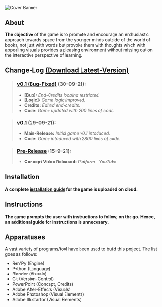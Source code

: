 <img align="center" src="https://github.com/LiT-BRo/TheSpaceAmongUs/blob/main/Misc/TSAU%20Cover%20Banner.gif?raw=true" alt="Cover Banner"/>

## About 
**The objective** of the game is to promote and encourage an enthusiastic approach towards space from the younger minds outside of the world of books, not just with words but provoke them with thoughts which with appealing visuals provides a pleasing environment without missing out on the interactive perspective of learning.

## Change-Log [(Download Latest-Version)](https://drive.google.com/drive/folders/1TrncfCGLXD3FZxwssxjhGMTJ5KSU1zK7?usp=sharing)

> ### [v0.1 (Bug-Fixed)](https://github.com/LiT-BRo/TheSpaceAmongUs/tree/main/v0.1%20(Bug%20Fixed)) (30-09-21):
> - **[Bug]:** *End-Credits looping restricted.*
> - **[Logic]:** *Game logic improved.*
> - **Credits:** *Edited end-credits.*
> - **Code:** *Game updated with 200 lines of code.*

> ### [v0.1](https://github.com/LiT-BRo/TheSpaceAmongUs/tree/main/v0.1%20(Bug%20Fixed)) (29-09-21):
> - **Main-Release:** *Initial game v0.1 intoduced.*
> - **Code:** *Game intoduced with 2800 lines of code.*

> ### [Pre-Release](https://www.youtube.com/watch?v=Dvd4yyAdX6k&t=3s) (15-9-21):
> - **Concept Video Released:** *Platform - YouTube*

## Installation
#### **A complete [installation guide](https://drive.google.com/file/d/1ZAxY01ksJ3FJ7rRuWw07btA3TaAFKo2D/view?usp=sharing) for the game is uploaded on cloud.**

## Instructions
#### **The game prompts the user with instructions to follow, on the go. Hence, an additional guide for instructions is unnecesary.**

## Apparatuses
 A vast variety of programs/tool have been used to build this project. The list goes as follows:
 - Ren'Py (Engine)
 - Python (Language)
 - Blender (Visuals)
 - Git (Version-Control)
 - PowerPoint (Concept, Credits)
 - Adobe After-Effects (Visuals)
 - Adobe Photoshop (Visual Elements)
 - Adobe Illustartor (Visual Elements)
